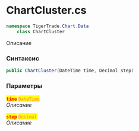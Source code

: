 
# ChartCluster.cs
```csharp
namespace TigerTrade.Chart.Data  
    class ChartCluster
```

Описание

### Синтаксис
```csharp
public ChartCluster(DateTime time, Decimal step)
```

### Параметры  
<mark style="color:red;">**`time`**</mark> <mark style="color:coral;">`DateTime`</mark>  
 *Описание*  
  
<mark style="color:red;">**`step`**</mark> <mark style="color:coral;">`Decimal`</mark>  
 *Описание*  
  

                    
                    